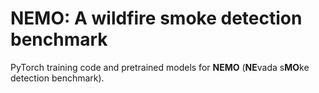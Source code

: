 **NEMO: A wildfire smoke detection benchmark**
========
PyTorch training code and pretrained models for **NEMO** (**NE**vada s**MO**ke detection benchmark).
